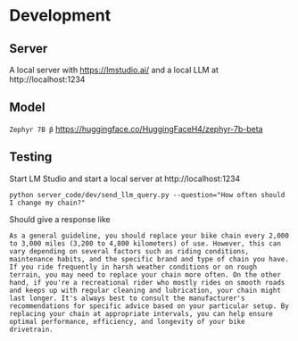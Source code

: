# Development 
## Server 
A local server with https://lmstudio.ai/ and a local LLM at http://localhost:1234 

## Model
`Zephyr 7B β` https://huggingface.co/HuggingFaceH4/zephyr-7b-beta

## Testing 
Start LM Studio and start a local server at http://localhost:1234 
```shell
python server_code/dev/send_llm_query.py --question="How often should I change my chain?"
```
Should give a response like
```text
As a general guideline, you should replace your bike chain every 2,000 to 3,000 miles (3,200 to 4,800 kilometers) of use. However, this can vary depending on several factors such as riding conditions, maintenance habits, and the specific brand and type of chain you have. If you ride frequently in harsh weather conditions or on rough terrain, you may need to replace your chain more often. On the other hand, if you're a recreational rider who mostly rides on smooth roads and keeps up with regular cleaning and lubrication, your chain might last longer. It's always best to consult the manufacturer's recommendations for specific advice based on your particular setup. By replacing your chain at appropriate intervals, you can help ensure optimal performance, efficiency, and longevity of your bike drivetrain.
```
